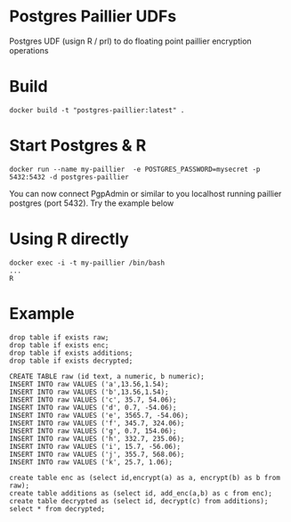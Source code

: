 # Postgres Paillier UDFs

Postgres UDF (usign R / prl) to do floating point paillier encryption operations

# Build

```
docker build -t "postgres-paillier:latest" .
```

# Start Postgres & R

```
docker run --name my-paillier  -e POSTGRES_PASSWORD=mysecret -p 5432:5432 -d postgres-paillier
```

You can now connect PgpAdmin or similar to you localhost running paillier postgres (port 5432). Try the example below

# Using R directly
```
docker exec -i -t my-paillier /bin/bash
...
R
```

# Example
```
drop table if exists raw;
drop table if exists enc;
drop table if exists additions;
drop table if exists decrypted;

CREATE TABLE raw (id text, a numeric, b numeric);
INSERT INTO raw VALUES ('a',13.56,1.54);
INSERT INTO raw VALUES ('b',13.56,1.54);
INSERT INTO raw VALUES ('c', 35.7, 54.06);
INSERT INTO raw VALUES ('d', 0.7, -54.06);
INSERT INTO raw VALUES ('e', 3565.7, -54.06);
INSERT INTO raw VALUES ('f', 345.7, 324.06);
INSERT INTO raw VALUES ('g', 0.7, 154.06);
INSERT INTO raw VALUES ('h', 332.7, 235.06);
INSERT INTO raw VALUES ('i', 15.7, -56.06);
INSERT INTO raw VALUES ('j', 355.7, 568.06);
INSERT INTO raw VALUES ('k', 25.7, 1.06);

create table enc as (select id,encrypt(a) as a, encrypt(b) as b from raw);
create table additions as (select id, add_enc(a,b) as c from enc);
create table decrypted as (select id, decrypt(c) from additions);
select * from decrypted;


```


